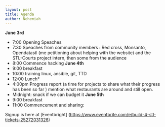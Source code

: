 ```yaml
---
layout: post
title: Agenda
author: Nehemiah
---
```



__June 3rd__ 
* 7:00 Opening Speaches
* 7:30 Speaches from community members :  Red cross, Monsanto, Opendatastl (me petitioning about helping with the website) and  the STL-Courts project intern, then some from  the audience
* 8:00 Commence hacking
__June 4th__
* 9:00 breakfast   
* 10:00 training linux, ansible, git, TTD 
* 12:00 Lunch*
* 4:00pm Progress report (a time for projects to share what their progress has been so far ) mention what restaurants are around and still open. 
* Midnight: snack if we can budget it
__June 5th__ 
* 9:00 breakfast  
* 11:00 Commencement and sharing: 

Signup is here at [Eventbright] (https://www.eventbrite.com/e/build-4-stl-tickets-25272031326)
